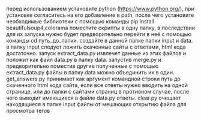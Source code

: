 перед использованием установите python (https://www.python.org/), при установке согласитесь на его добавление в path, после чего установите необходимые библиотеки с помощью команды pip install beautifulsoup4,colorama
поместите скрипты в одну папку, в последствии для их запуска нужно будет предворительно перейти в неё с помощью команды cd путь_до_папки.
создайте в данной папке папки input и data. в папку input следует ложить скаченные сайты с ответами, html кода достаточно.
запуск extract_data.py извлечет данные из этих файлов и положит как файл data.py в папку data.
запустив merge.py и предворительно поместив другие полученные с помощью extract_data.py файлы в папку data можно объединить их в один.
get_answers.py принимает как аргумент командной строки путь до скаченного html кода сайта, если все ответы нужно вводить на одной странице, или до папки с сайтами страниц в противном случае, после чего выводит имеющиеся в файле data.py ответы.
clear.py очищает находящиеся в папке input файлы от мешающих открытию файла для просмотра тегов <script>.
все скрипты следует запускать командой python скрипт.py путь_до_файла/папки(в случае get_answers.py)
